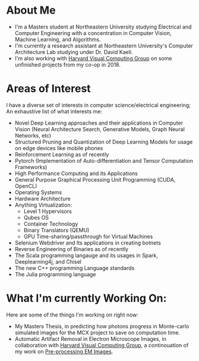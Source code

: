 # About Me
- I'm a Masters student at Northeastern University studying Electrical and Computer Engineering with a concentration in Computer Vision, Machine Learning, and Algorithms.
- I'm currently a research assistant at Northeastern University's Computer Architecture Lab studying under Dr. David Kaeli.
- I'm also working with [Harvard Visual Computing Group](https://vcg.seas.harvard.edu/) on some unfinished projects from my co-op in 2018.

# Areas of Interest
I have a diverse set of interests in computer science/electrical engineering; An exhaustive list of what interests me:
- Novel Deep Learning approaches and their applications in Computer Vision (Neural Architecture Search, Generative Models, Graph Neural Networks, etc)
- Structured Pruning and Quantization of Deep Learning Models for usage on edge devices like mobile phones
- Reinforcement Learning as of recently
- Pytorch (Implementation of Auto-differentiation and Tensor Computation Frameworks)
- High Performance Computing and its Applications
- General Purpose Graphical Processing Unit Programming (CUDA, OpenCL)
- Operating Systems
- Hardware Architecture
- Anything Virtualization:
  - Level 1 Hypervisors
  - Qubes OS
  - Container Technology
  - Binary Translators (QEMU)
  - GPU Time-sharing/passthrough for Virtual Machines
- Selenium Webdriver and Its applications in creating botnets
- Reverse Engineering of Binaries as of recently
- The Scala programming langauge and its usages in Spark, Deeplearning4j, and Chisel
- The new C++ programming Language standards
- The Julia programming language

# What I'm currently Working On:
Here are some of the things I'm working on right now:
- My Masters Thesis, in predicting how photons progress in Monte-carlo simulated images for the MCX project to save on computation time.
- Automatic Artifact Removal in Electron Microscope Images, in collaboration with [Harvard Visual Computing Group](https://vcg.seas.harvard.edu/), a continouation of my work on [Pre-processing EM Images](https://www.github.com/donglaiw/EM-preprocess).

